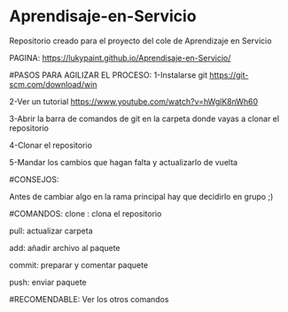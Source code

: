 # Aprendisaje-en-Servicio
Repositorio creado para el proyecto del cole de Aprendizaje en Servicio

PAGINA: https://lukypaint.github.io/Aprendisaje-en-Servicio/


#PASOS PARA AGILIZAR EL PROCESO:
1-Instalarse git https://git-scm.com/download/win

2-Ver un tutorial https://www.youtube.com/watch?v=hWglK8nWh60

3-Abrir la barra de comandos de git en la carpeta donde vayas a clonar el repositorio

4-Clonar el repositorio

5-Mandar los cambios que hagan falta y actualizarlo de vuelta


#CONSEJOS:

Antes de cambiar algo en la rama principal hay que decidirlo en grupo ;)

#COMANDOS:
clone <url del proyecto>: clona el repositorio
  
pull: actualizar carpeta
  
add: añadir archivo al paquete
  
commit: preparar y comentar paquete
  
push: enviar paquete

#RECOMENDABLE: Ver los otros comandos
